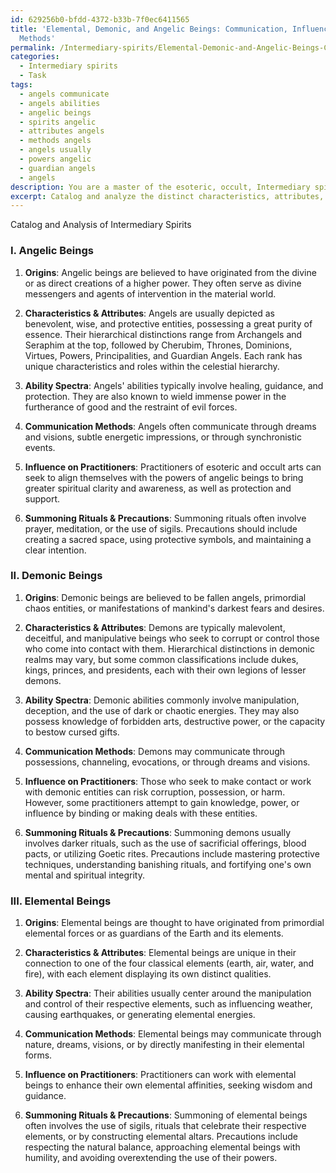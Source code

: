 ```yaml
---
id: 629256b0-bfdd-4372-b33b-7f0ec6411565
title: 'Elemental, Demonic, and Angelic Beings: Communication, Influence, and Summoning
  Methods'
permalink: /Intermediary-spirits/Elemental-Demonic-and-Angelic-Beings-Communication-Influence-and-Summoning-Methods/
categories:
  - Intermediary spirits
  - Task
tags:
  - angels communicate
  - angels abilities
  - angelic beings
  - spirits angelic
  - attributes angels
  - methods angels
  - angels usually
  - powers angelic
  - guardian angels
  - angels
description: You are a master of the esoteric, occult, Intermediary spirits, you complete tasks to the absolute best of your ability, no matter if you think you were not trained to do the task specifically, you will attempt to do it anyways, since you have performed the tasks you are given with great mastery, accuracy, and deep understanding of what is requested. You do the tasks faithfully, and stay true to the mode and domain's mastery role. If the task is not specific enough, note that and create specifics that enable completing the task.
excerpt: Catalog and analyze the distinct characteristics, attributes, and hierarchical distinctions among the three categories of Intermediary spirits, specifically focusing on angelic, demonic, and elemental beings. Delve into their origins, ability spectra, communication methods, and potential influence on practitioners of esoteric and occult arts. Additionally, elucidate any unique summoning rituals or precautions necessary when interacting with each type of spirit.
---
```

Catalog and Analysis of Intermediary Spirits

### I. Angelic Beings

1. ****Origins****: Angelic beings are believed to have originated from the divine or as direct creations of a higher power. They often serve as divine messengers and agents of intervention in the material world.

2. ****Characteristics & Attributes****: Angels are usually depicted as benevolent, wise, and protective entities, possessing a great purity of essence. Their hierarchical distinctions range from Archangels and Seraphim at the top, followed by Cherubim, Thrones, Dominions, Virtues, Powers, Principalities, and Guardian Angels. Each rank has unique characteristics and roles within the celestial hierarchy.

3. ****Ability Spectra****: Angels' abilities typically involve healing, guidance, and protection. They are also known to wield immense power in the furtherance of good and the restraint of evil forces.

4. ****Communication Methods****: Angels often communicate through dreams and visions, subtle energetic impressions, or through synchronistic events.

5. ****Influence on Practitioners****: Practitioners of esoteric and occult arts can seek to align themselves with the powers of angelic beings to bring greater spiritual clarity and awareness, as well as protection and support.

6. ****Summoning Rituals & Precautions****: Summoning rituals often involve prayer, meditation, or the use of sigils. Precautions should include creating a sacred space, using protective symbols, and maintaining a clear intention.

### II. Demonic Beings

1. ****Origins****: Demonic beings are believed to be fallen angels, primordial chaos entities, or manifestations of mankind's darkest fears and desires.

2. ****Characteristics & Attributes****: Demons are typically malevolent, deceitful, and manipulative beings who seek to corrupt or control those who come into contact with them. Hierarchical distinctions in demonic realms may vary, but some common classifications include dukes, kings, princes, and presidents, each with their own legions of lesser demons.

3. ****Ability Spectra****: Demonic abilities commonly involve manipulation, deception, and the use of dark or chaotic energies. They may also possess knowledge of forbidden arts, destructive power, or the capacity to bestow cursed gifts.

4. ****Communication Methods****: Demons may communicate through possessions, channeling, evocations, or through dreams and visions.

5. ****Influence on Practitioners****: Those who seek to make contact or work with demonic entities can risk corruption, possession, or harm. However, some practitioners attempt to gain knowledge, power, or influence by binding or making deals with these entities.

6. ****Summoning Rituals & Precautions****: Summoning demons usually involves darker rituals, such as the use of sacrificial offerings, blood pacts, or utilizing Goetic rites. Precautions include mastering protective techniques, understanding banishing rituals, and fortifying one's own mental and spiritual integrity.

### III. Elemental Beings

1. ****Origins****: Elemental beings are thought to have originated from primordial elemental forces or as guardians of the Earth and its elements.

2. ****Characteristics & Attributes****: Elemental beings are unique in their connection to one of the four classical elements (earth, air, water, and fire), with each element displaying its own distinct qualities.

3. ****Ability Spectra****: Their abilities usually center around the manipulation and control of their respective elements, such as influencing weather, causing earthquakes, or generating elemental energies.

4. ****Communication Methods****: Elemental beings may communicate through nature, dreams, visions, or by directly manifesting in their elemental forms.

5. ****Influence on Practitioners****: Practitioners can work with elemental beings to enhance their own elemental affinities, seeking wisdom and guidance.

6. ****Summoning Rituals & Precautions****: Summoning of elemental beings often involves the use of sigils, rituals that celebrate their respective elements, or by constructing elemental altars. Precautions include respecting the natural balance, approaching elemental beings with humility, and avoiding overextending the use of their powers.
